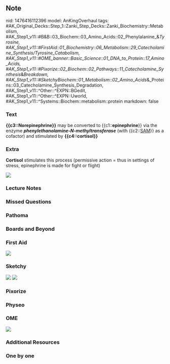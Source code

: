 ## Note
nid: 1476416112396
model: AnKingOverhaul
tags: #AK_Original_Decks::Step_1::Zanki_Step_Decks::Zanki_Biochemistry::Metabolism, #AK_Step1_v11::#B&B::03_Biochem::03_Amino_Acids::02_Phenylalanine_&_Tyrosine, #AK_Step1_v11::#FirstAid::01_Biochemistry::06_Metabolism::29_Catecholamine_Synthesis/Tyrosine_Catabolism, #AK_Step1_v11::#OME_banner::Basic_Science::01_DNA_to_Protein::17_Amino_Acids, #AK_Step1_v11::#Pixorize::02_Biochem::02_Pathways::11_Catecholamine_Synthesis_&_Breakdown, #AK_Step1_v11::#SketchyBiochem::01_Metabolism::02_Amino_Acids_&_Proteins::03_Catecholamine_Synthesis_Degradation, #AK_Step1_v11::^Other::^EXPN::BGedit, #AK_Step1_v11::^Other::^EXPN::Uworld, #AK_Step1_v11::^Systems::Biochem::metabolism::protein
markdown: false

### Text
<div>
  <b>{{c3::Norepinephrine}}</b> may be converted to
  {{c1::<b>epinephrine</b>}} via the enzyme <b style=
  "font-style: italic;">phenylethanolamine-N-methyltransferase</b>
  (with {{c2::<u>SAM</u>}} as a cofactor) and stimulated by
  <b>{{c4::cortisol}}</b>
</div>

### Extra
<b>Cortisol</b> stimulates this process (permissive action = thus
in settings of stress, epinephrine is made for fight or flight)
<div><img src="paste-658053414257013.jpg"></div>

### Lecture Notes


### Missed Questions


### Pathoma


### Boards and Beyond


### First Aid
<img src="tmpkrvssD.png">

### Sketchy
<img src="Screen%20Shot%202021-01-07%20at%2015.12.39.jpg">
<img src="Screen%20Shot%202021-01-07%20at%2015.12.52.jpg">

### Pixorize


### Physeo


### OME
<div class="ome-widget">
  <a href=
  "https://onlinemeded.org/spa/dna-to-protein/amino-acids/acquire?ref=anki">
  <img src="_OME_AnkiFlashcards_Lesson_4.png"></a>
</div>

### Additional Resources


### One by one

